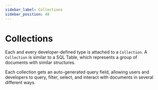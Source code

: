 ```yaml
---
sidebar_label: Collections
sidebar_position: 40
---
```

# Collections

Each and every developer-defined type is attached to a `Collection`. A `Collection` is similar to a SQL Table, which represents a group of documents with similar structures.

Each collection gets an auto-generated query field, allowing users and developers to query, filter, select, and interact with documents in several different ways.